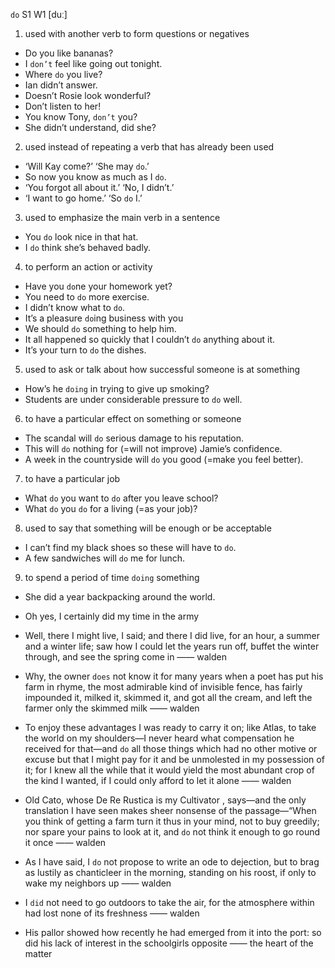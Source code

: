 `do` S1 W1 [duː]

1. used with another verb to form questions or negatives

- Do you like bananas?
- I `don’t` feel like going out tonight.
- Where `do` you live?
- Ian didn’t answer.
- Doesn’t Rosie look wonderful?
- Don’t listen to her!
- You know Tony, `don’t` you?
- She didn’t understand, did she?

2. used instead of repeating a verb that has already been used

- ‘Will Kay come?’ ‘She may `do`.’
- So now you know as much as I `do`.
- ‘You forgot all about it.’ ‘No, I didn’t.’
- ‘I want to go home.’ ‘So `do` I.’

3. used to emphasize the main verb in a sentence

- You `do` look nice in that hat.
- I `do` think she’s behaved badly.

4. to perform an action or activity

- Have you `do`ne your homework yet?
- You need to `do` more exercise.
- I didn’t know what to `do`.
- It’s a pleasure `do`ing business with you
- We should `do` something to help him.
- It all happened so quickly that I couldn’t `do` anything about it.
- It’s your turn to `do` the dishes.

5. used to ask or talk about how successful someone is at something

- How’s he `doing` in trying to give up smoking?
- Students are under considerable pressure to `do` well.

6. to have a particular effect on something or someone

- The scandal will `do` serious damage to his reputation.
- This will `do` nothing for (=will not improve) Jamie’s confidence.
- A week in the countryside will `do` you good (=make you feel better).

7. to have a particular job

- What `do` you want to `do` after you leave school?
- What `do` you `do` for a living (=as your job)?

8. used to say that something will be enough or be acceptable

- I can’t find my black shoes so these will have to `do`.
- A few sandwiches will `do` me for lunch.

9. to spend a period of time `doing` something

- She did a year backpacking around the world.
- Oh yes, I certainly did my time in the army


-  Well, there I might live, I said; and there I did live, for an hour, a summer and a winter life; saw how I could let the years run off, buffet the winter through, and see the spring come in —— walden

-  Why, the owner `does` not know it for many years when a poet has put his farm in rhyme, the most admirable kind of invisible fence, has fairly impounded it, milked it, skimmed it, and got all the cream, and left the farmer only the skimmed milk —— walden

-  To enjoy these advantages I was ready to carry it on; like Atlas, to take the world on my shoulders﻿—I never heard what compensation he received for that﻿—and `do` all those things which had no other motive or excuse but that I might pay for it and be unmolested in my possession of it; for I knew all the while that it would yield the most abundant crop of the kind I wanted, if I could only afford to let it alone —— walden

- Old Cato, whose De Re Rustica is my Cultivator , says﻿—and the only translation I have seen makes sheer nonsense of the passage﻿—“When you think of getting a farm turn it thus in your mind, not to buy greedily; nor spare your pains to look at it, and `do` not think it enough to go round it once —— walden

-  As I have said, I `do` not propose to write an ode to dejection, but to brag as lustily as chanticleer in the morning, standing on his roost, if only to wake my neighbors up —— walden

-  I `did` not need to go outdoors to take the air, for the atmosphere within had lost none of its freshness —— walden

-  His pallor showed how recently he had emerged from it into the port: so did his lack of interest in the schoolgirls opposite —— the heart of the matter